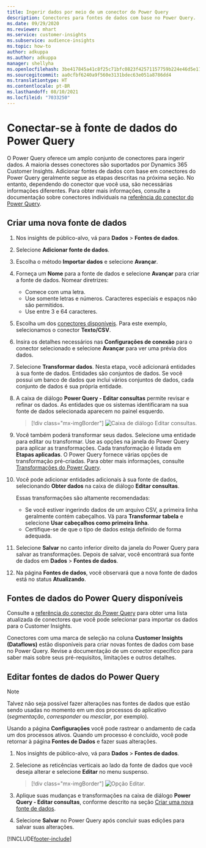 ```yaml
---
title: Ingerir dados por meio de um conector do Power Query
description: Conectores para fontes de dados com base no Power Query.
ms.date: 09/29/2020
ms.reviewer: mhart
ms.service: customer-insights
ms.subservice: audience-insights
ms.topic: how-to
author: adkuppa
ms.author: adkuppa
manager: shellyha
ms.openlocfilehash: 3be417845a41c8f25c71bfc0823f42571157759b224e46d5e114037ee3df8329
ms.sourcegitcommit: aa0cfbf6240a9f560e3131bdec63e051a8786dd4
ms.translationtype: HT
ms.contentlocale: pt-BR
ms.lasthandoff: 08/10/2021
ms.locfileid: "7033250"
---
```

# <a name="connect-to-a-power-query-data-source"></a>Conectar-se à fonte de dados do Power Query

O Power Query oferece um amplo conjunto de conectores para ingerir dados. A maioria desses conectores são suportados por Dynamics 365 Customer Insights. Adicionar fontes de dados com base em conectores do Power Query geralmente segue as etapas descritas na próxima seção. No entanto, dependendo do conector que você usa, são necessárias informações diferentes. Para obter mais informações, consulte a documentação sobre conectores individuais na [referência do conector do Power Query](/power-query/connectors/).

## <a name="create-a-new-data-source"></a>Criar uma nova fonte de dados

1. Nos insights de público-alvo, vá para **Dados** > **Fontes de dados**.

1. Selecione **Adicionar fonte de dados**.

1. Escolha o método **Importar dados** e selecione **Avançar**.

1. Forneça um **Nome** para a fonte de dados e selecione **Avançar** para criar a fonte de dados. Nomear diretrizes: 
   - Comece com uma letra.
   - Use somente letras e números. Caracteres especiais e espaços não são permitidos.
   - Use entre 3 e 64 caracteres.

1. Escolha um dos [conectores disponíveis](#available-power-query-data-sources). Para este exemplo, selecionamos o conector **Texto/CSV**.

1. Insira os detalhes necessários nas **Configurações de conexão** para o conector selecionado e selecione **Avançar** para ver uma prévia dos dados.

1. Selecione **Transformar dados**. Nesta etapa, você adicionará entidades à sua fonte de dados. Entidades são conjuntos de dados. Se você possui um banco de dados que inclui vários conjuntos de dados, cada conjunto de dados é sua própria entidade.

1. A caixa de diálogo **Power Query - Editar consultas** permite revisar e refinar os dados. As entidades que os sistemas identificaram na sua fonte de dados selecionada aparecem no painel esquerdo.

   > [!div class="mx-imgBorder"]
   > ![Caixa de diálogo Editar consultas.](media/data-manager-configure-edit-queries.png "Caixa de diálogo Editar consultas")

1. Você também poderá transformar seus dados. Selecione uma entidade para editar ou transformar. Use as opções na janela do Power Query para aplicar as transformações. Cada transformação é listada em **Etapas aplicadas**. O Power Query fornece várias opções de transformação pré-criadas. Para obter mais informações, consulte [Transformações do Power Query](/power-query/power-query-what-is-power-query#transformations).

1. Você pode adicionar entidades adicionais à sua fonte de dados, selecionando **Obter dados** na caixa de diálogo **Editar consultas**.

   Essas transformações são altamente recomendadas:

   - Se você estiver ingerindo dados de um arquivo CSV, a primeira linha geralmente contém cabeçalhos. Vá para **Transformar tabela** e selecione **Usar cabeçalhos como primeira linha**.
   - Certifique-se de que o tipo de dados esteja definido de forma adequada.

1. Selecione **Salvar** no canto inferior direito da janela do Power Query para salvar as transformações. Depois de salvar, você encontrará sua fonte de dados em **Dados** > **Fontes de dados**.

1. Na página **Fontes de dados**, você observará que a nova fonte de dados está no status **Atualizando**.

## <a name="available-power-query-data-sources"></a>Fontes de dados do Power Query disponíveis

Consulte a [referência do conector do Power Query](/power-query/connectors/) para obter uma lista atualizada de conectores que você pode selecionar para importar os dados para o Customer Insights. 

Conectores com uma marca de seleção na coluna **Customer Insights (Dataflows)** estão disponíveis para criar novas fontes de dados com base no Power Query. Revise a documentação de um conector específico para saber mais sobre seus pré-requisitos, limitações e outros detalhes.

## <a name="edit-power-query-data-sources"></a>Editar fontes de dados do Power Query

> [!NOTE]
> Talvez não seja possível fazer alterações nas fontes de dados que estão sendo usadas no momento em um dos processos do aplicativo (*segmentação*, *corresponder* ou *mesclar*, por exemplo). 
>
> Usando a página **Configurações** você pode rastrear o andamento de cada um dos processos ativos. Quando um processo é concluído, você pode retornar à página **Fontes de Dados** e fazer suas alterações.

1. Nos insights de público-alvo, vá para **Dados** > **Fontes de dados**.

2. Selecione as reticências verticais ao lado da fonte de dados que você deseja alterar e selecione **Editar** no menu suspenso.

   > [!div class="mx-imgBorder"]
   > ![Opção Editar.](media/edit-option-data-sources.png "Editar opção")

3. Aplique suas mudanças e transformações na caixa de diálogo **Power Query - Editar consultas**, conforme descrito na seção [Criar uma nova fonte de dados](#create-a-new-data-source).

4. Selecione **Salvar** no Power Query após concluir suas edições para salvar suas alterações.


[!INCLUDE[footer-include](../includes/footer-banner.md)]